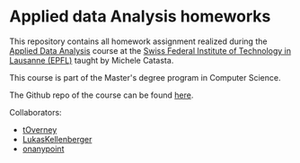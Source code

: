 # Applied data Analysis homeworks

This repository contains all homework assignment realized during the [Applied Data Analysis](http://ada.epfl.ch/) course at the [Swiss Federal Institute of Technology in Lausanne (EPFL)](http://epfl.ch/) taught by Michele Catasta.

This course is part of the Master's degree program in Computer Science.

The Github repo of the course can be found [here](https://github.com/ADAEPFL).

Collaborators:

- [tOverney](https://github.com/tOverney)
- [LukasKellenberger](https://github.com/LukasKellenberger)
- [onanypoint](https://github.com/onanypoint)